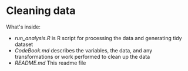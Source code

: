 # Cleaning data

What's inside:
* *run_analysis.R* is R script for processing the data and generating tidy dataset
* *CodeBook.md* describes the variables, the data, and any transformations or work performed to clean up the data
* *README.md* This readme file
